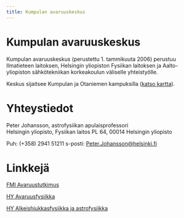 ```yaml
---
title: Kumpulan avaruuskeskus
---
```


# Kumpulan avaruuskeskus

Kumpulan avaruuskeskus (perustettu 1. tammikuuta 2006) perustuu Ilmatieteen
laitoksen, Helsingin yliopiston Fysiikan laitoksen ja Aalto-yliopiston
sähkötekniikan korkeakoulun väliselle yhteistyölle.

Keskus sijaitsee Kumpulan ja Otaniemen kampuksilla ([katso kartta](map.html)).

# Yhteystiedot

Peter Johansson, astrofysiikan apulaisprofessori  
Helsingin yliopisto, Fysiikan laitos
PL 64, 00014 Helsingin yliopisto

Puh: (+358) 2941 51211
s-posti: Peter.Johansson@helsinki.fi

# Linkkejä
   
[FMI Avaruustutkimus](http://space.dmi.fi)

[HY Avaruusfysiikka](http://theory.physics.helsinki.fi/~space)

[HY Alkeishiukkasfysiikka ja astrofysiikka](http://www.physics.helsinki.fi/tutkimus/afo)
